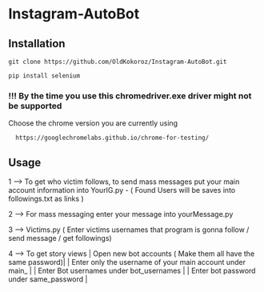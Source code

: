 # Instagram-AutoBot

## Installation 

    git clone https://github.com/OldKokoroz/Instagram-AutoBot.git

    pip install selenium


### !!! By the time you use this chromedriver.exe driver might not be supported 

Choose the chrome version you are currently using

      https://googlechromelabs.github.io/chrome-for-testing/
      

## Usage

1 --> To get who victim follows, to send mass messages put your main account information into YourIG.py
        - ( Found Users will be saves into followings.txt as links )

2 --> For mass messaging enter your message into yourMessage.py

3 --> Victims.py ( Enter victims usernames that program is gonna follow / send message / get followings)

4 --> To get story views 
        | Open new bot accounts ( Make them all have the same password)|
        | Enter only the username of your main account under main_ |
        | Enter Bot usernames under bot_usernames |
        | Enter bot password under same_password |
